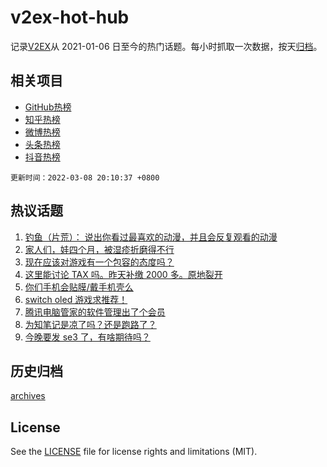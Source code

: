 # v2ex-hot-hub

 记录[V2EX](https://www.v2ex.com/)从 2021-01-06 日至今的热门话题。每小时抓取一次数据，按天[归档](archives)。
 
 ## 相关项目

- [GitHub热榜](https://github.com/snaildev/github-hot-hub)
- [知乎热榜](https://github.com/snaildev/zhihu-hot-hub)
- [微博热榜](https://github.com/snaildev/weibo-hot-hub)
- [头条热榜](https://github.com/snaildev/toutiao-hot-hub)
- [抖音热榜](https://github.com/snaildev/douyin-hot-hub)


 `更新时间：2022-03-08 20:10:37 +0800`

## 热议话题

1. [钓鱼（片荒）： 说出你看过最喜欢的动漫，并且会反复观看的动漫](https://www.v2ex.com/t/838733)
1. [家人们，娃四个月，被湿疹折磨得不行](https://www.v2ex.com/t/838731)
1. [现在应该对游戏有一个包容的态度吗？](https://www.v2ex.com/t/838854)
1. [这里能讨论 TAX 吗。昨天补缴 2000 多。原地裂开](https://www.v2ex.com/t/838781)
1. [你们手机会贴膜/戴手机壳么](https://www.v2ex.com/t/838754)
1. [switch oled 游戏求推荐！](https://www.v2ex.com/t/838774)
1. [腾讯电脑管家的软件管理出了个会员](https://www.v2ex.com/t/838800)
1. [为知笔记是凉了吗？还是跑路了？](https://www.v2ex.com/t/838793)
1. [今晚要发 se3 了，有啥期待吗？](https://www.v2ex.com/t/838859)

## 历史归档

[archives](archives)

## License

See the [LICENSE](LICENSE) file for license rights and limitations (MIT).
